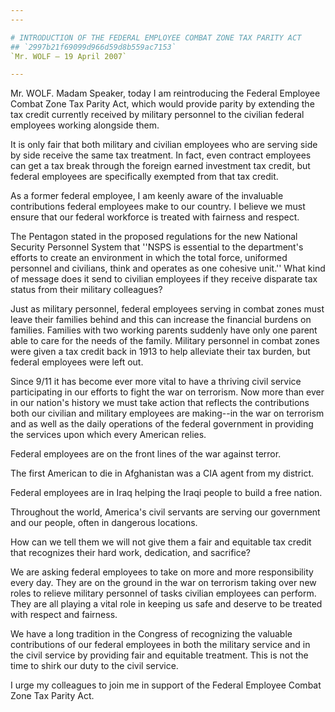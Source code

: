 ```yaml
---
---

# INTRODUCTION OF THE FEDERAL EMPLOYEE COMBAT ZONE TAX PARITY ACT
## `2997b21f69099d966d59d8b559ac7153`
`Mr. WOLF — 19 April 2007`

---
```



Mr. WOLF. Madam Speaker, today I am reintroducing the Federal 
Employee Combat Zone Tax Parity Act, which would provide parity by 
extending the tax credit currently received by military personnel to 
the civilian federal employees working alongside them.

It is only fair that both military and civilian employees who are 
serving side by side receive the same tax treatment. In fact, even 
contract employees can get a tax break through the foreign earned 
investment tax credit, but federal employees are specifically exempted 
from that tax credit.

As a former federal employee, I am keenly aware of the invaluable 
contributions federal employees make to our country. I believe we must 
ensure that our federal workforce is treated with fairness and respect.

The Pentagon stated in the proposed regulations for the new National 
Security Personnel System that ''NSPS is essential to the department's 
efforts to create an environment in which the total force, uniformed 
personnel and civilians, think and operates as one cohesive unit.'' 
What kind of message does it send to civilian employees if they receive 
disparate tax status from their military colleagues?

Just as military personnel, federal employees serving in combat zones 
must leave their families behind and this can increase the financial 
burdens on families. Families with two working parents suddenly have 
only one parent able to care for the needs of the family. Military 
personnel in combat zones were given a tax credit back in 1913 to help 
alleviate their tax burden, but federal employees were left out.

Since 9/11 it has become ever more vital to have a thriving civil 
service participating in our efforts to fight the war on terrorism. Now 
more than ever in our nation's history we must take action that 
reflects the contributions both our civilian and military employees are 
making--in the war on terrorism and as well as the daily operations of 
the federal government in providing the services upon which every 
American relies.

Federal employees are on the front lines of the war against terror.

The first American to die in Afghanistan was a CIA agent from my 
district.

Federal employees are in Iraq helping the Iraqi people to build a 
free nation.

Throughout the world, America's civil servants are serving our 
government and our people, often in dangerous locations.

How can we tell them we will not give them a fair and equitable tax 
credit that recognizes their hard work, dedication, and sacrifice?

We are asking federal employees to take on more and more 
responsibility every day. They are on the ground in the war on 
terrorism taking over new roles to relieve military personnel of tasks 
civilian employees can perform. They are all playing a vital role in 
keeping us safe and deserve to be treated with respect and fairness.

We have a long tradition in the Congress of recognizing the valuable 
contributions of our federal employees in both the military service and 
in the civil service by providing fair and equitable treatment. This is 
not the time to shirk our duty to the civil service.

I urge my colleagues to join me in support of the Federal Employee 
Combat Zone Tax Parity Act.
